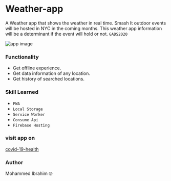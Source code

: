 # Weather-app
A Weather app that shows the weather in real time. 
Smash It outdoor events will be hosted in NYC in the coming months. This weather app information will be a determinant if the event will hold or not. ```GADS2020```

![app image](https://res.cloudinary.com/project-s/image/upload/v1599765367/weather_app_qrcluc.png)


### Functionality
* Get offline experience.
* Get data information of any location.
* Get history of searched locations.


### Skill Learned
* ```PWA``` 
* ```Local Storage```
* ```Service Worker```
* ```Consume Api```
* ```Firebase Hosting```

### visit app on
[covid-19-health](https://weather-app-8c536.web.app/)

### Author
Mohammed Ibrahim :nerd_face: